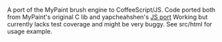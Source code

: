 A port of the MyPaint brush engine to CoffeeScript/JS.
Code ported both from MyPaint's original C lib and yapcheahshen's 
[JS port](https://github.com/yapcheahshen/brushlib.js)
Working but currently lacks test coverage and might be very buggy. See src/html for usage example.
